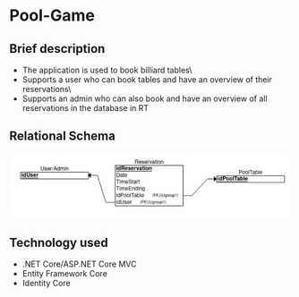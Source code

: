 # Pool-Game

## Brief description 

- The application is used to book billiard tables\
- Supports a user who can book tables and have an overview of their reservations\
- Supports an admin who can also book and have an overview of all reservations in the database in RT

## Relational Schema

![Realtional Schema](https://github.com/lukijan98/Pool-Game/blob/main/img/database.png?raw=true)

## Technology used

- .NET Core/ASP.NET Core MVC
- Entity Framework Core
- Identity Core
